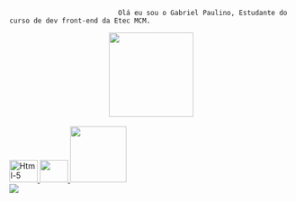                               Olá eu sou o Gabriel Paulino, Estudante do curso de dev front-end da Etec MCM.
                                                  
<div align="center">
  <a href="https://github.com/projetosgppag">
    <img height="150em" src="https://github-readme-stats.vercel.app/api/top-langs/?username=projetosgppag&layout=compact&langs_count=16&theme=dracula"/>
</div>
<div style="display: inline_block "><br>
  <img aling="center" alt="Html-5" height="40" width="50" src="https://cdn.jsdelivr.net/gh/devicons/devicon/icons/html5/html5-plain-wordmark.svg">
  <img aling="center" alt"Css" height="40" width="50" src="https://cdn.jsdelivr.net/gh/devicons/devicon/icons/css3/css3-plain-wordmark.svg">
  <img aling="right" alt"fantasminha" heigh="100" width="100" src="https://i0.wp.com/www.edm2.com.br/blog/wp-content/uploads/2021/12/pixelart-480x480.jpg?resize=300%2C300&ssl=1">
  </div>
  <div>
    <a href="https://www.instagram.com/bielclashio/" target"_blank"><img src="https://img.shields.io/badge/Instagram-E4405F?style=for-the-      badge&logo=instagram&logoColor=white"
  </div>
      
